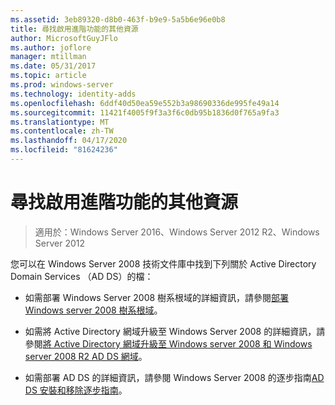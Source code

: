 ```yaml
---
ms.assetid: 3eb89320-d8b0-463f-b9e9-5a5b6e96e0b8
title: 尋找啟用進階功能的其他資源
author: MicrosoftGuyJFlo
ms.author: joflore
manager: mtillman
ms.date: 05/31/2017
ms.topic: article
ms.prod: windows-server
ms.technology: identity-adds
ms.openlocfilehash: 6ddf40d50ea59e552b3a98690336de995fe49a14
ms.sourcegitcommit: 11421f4005f9f3a3f6c0db95b1836d0f765a9fa3
ms.translationtype: MT
ms.contentlocale: zh-TW
ms.lasthandoff: 04/17/2020
ms.locfileid: "81624236"
---
```

# <a name="finding-additional-resources-for-enabling-advanced-features"></a>尋找啟用進階功能的其他資源

> 適用於：Windows Server 2016、Windows Server 2012 R2、Windows Server 2012

您可以在 Windows Server 2008 技術文件庫中找到下列關於 Active Directory Domain Services （AD DS）的檔：

- 如需部署 Windows Server 2008 樹系根域的詳細資訊，請參閱[部署 Windows server 2008 樹系根域](https://docs.microsoft.com/previous-versions/windows/it-pro/windows-server-2008-R2-and-2008/cc731174(v=ws.10))。

- 如需將 Active Directory 網域升級至 Windows Server 2008 的詳細資訊，請參閱[將 Active Directory 網域升級至 Windows server 2008 和 Windows server 2008 R2 AD DS 網域](https://docs.microsoft.com/previous-versions/windows/it-pro/windows-server-2008-R2-and-2008/cc731188(v=ws.10))。

- 如需部署 AD DS 的詳細資訊，請參閱 Windows Server 2008 的逐步指南[AD DS 安裝和移除逐步指南](https://docs.microsoft.com/previous-versions/windows/it-pro/windows-server-2008-R2-and-2008/cc755258(v=ws.10))。
